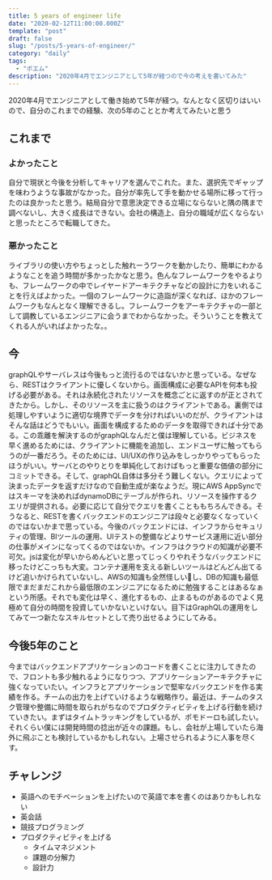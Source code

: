 ```yaml
---
title: 5 years of engineer life
date: "2020-02-12T11:00:00.000Z"
template: "post"
draft: false
slug: "/posts/5-years-of-engineer/"
category: "daily"
tags:
  - "ポエム"
description: "2020年4月でエンジニアとして5年が経つので今の考えを書いてみた"
---
```


2020年4月でエンジニアとして働き始めて5年が経つ。なんとなく区切りはいいので、自分のこれまでの経験、次の5年のこととか考えてみたいと思う

## これまで

### よかったこと

自分で現状と今後を分析してキャリアを選んでこれた。また、選択先でギャップを味わうような事故がなかった。自分が率先して手を動かせる場所に移って行ったのは良かったと思う。結局自分で意思決定できる立場にならないと隅の隅まで調べないし、大きく成長はできない。会社の構造上、自分の職域が広くならないと思ったところで転職してきた。

### 悪かったこと

ライブラリの使い方やちょっとした触れーうワークを動かしたり、簡単にわかるようなことを追う時間が多かったかなと思う。色んなフレームワークをやるよりも、フレームワークの中でレイヤードアーキテクチャなどの設計に力をいれることを行えばよかった。一個のフレームワークに造詣が深くなれば、ほかのフレームワークもなんとなく理解できるし。フレームワークをアーキテクチャの一部として調教しているエンジニアに会うまでわからなかった。そういうことを教えてくれる人がいればよかったな。。

## 今

graphQLやサーバレスは今後もっと流行るのではないかと思っている。なぜなら、RESTはクライアントに優しくないから。画面構成に必要なAPIを何本も投げる必要がある。それは永続化されたリソースを概念ごとに返すのが正とされてきたから。しかし、そのリソースを主に扱うのはクライアントである。裏側では処理しやすいように適切な境界でデータを分ければいいのだが、クライアントはそんな話はどうでもいい。画面を構成するためのデータを取得できれば十分である。この乖離を解決するのがgraphQLなんだと僕は理解している。ビジネスを早く進めるためには、クライアントに機能を追加し、エンドユーザに触ってもらうのが一番だろう。そのためには、UI/UXの作り込みをしっかりやってもらったほうがいい。サーバとのやりとりを単純化しておけばもっと重要な価値の部分にコミットできる。そして、graphQL自体は多分そう難しくない。クエリによって決まったデータを返すだけなので自動生成が楽なようだ。現にAWS AppSyncではスキーマを決めればdynamoDBにテーブルが作られ、リソースを操作するクエリが提供される。必要に応じて自分でクエリを書くことももちろんできる。そうなると、RESTを書くバックエンドのエンジニアは段々と必要なくなっていくのではないかまで思っている。今後のバックエンドには、インフラからセキュリティの管理、BIツールの運用、UIテストの整備などよりサービス運用に近い部分の仕事がメインになってくるのではないか。インフラはクラウドの知識が必要不可欠。jsは変化が早いからめんどいと思ってじっくりやれそうなバックエンドに移ったけどこっちも大変。コンテナ運用を支える新しいツールはどんどん出てるけど追いかけられていないし、AWSの知識も全然怪しいし、DBの知識も最低限でまだまだこれから最低限のエンジニアになるために勉強することはあるなぁという所感。それでも変化は早く、進化するもの、止まるものがあるのでよく見極めて自分の時間を投資していかないといけない。目下はGraphQLの運用をしてみて一つ新たなスキルセットとして売り出せるようにしてみる。


## 今後5年のこと

今まではバックエンドアプリケーションのコードを書くことに注力してきたので、フロントも多少触れるようになりつつ、アプリケーションアーキテクチャに強くなっていたい。インフラとアプリケーションで堅牢なバックエンドを作る実績を作る。チームの出力を上げていけるような戦略作り。最近は、チームのタスク管理や整備に時間を取られがちなのでプロダクティビティを上げる行動を続けていきたい。まずはタイムトラッキングをしているが、ポモドーロも試したい。それくらい僕には開発時間の捻出が近々の課題。もし、会社が上場していたら海外に飛ぶことも検討しているかもしれない。上場させられるように人事を尽くす。


## チャレンジ

- 英語へのモチベーションを上げたいので英語で本を書くのはありかもしれない
- 英会話
- 競技プログラミング
- プロダクティビティを上げる
  - タイムマネジメント
  - 課題の分解力
  - 設計力